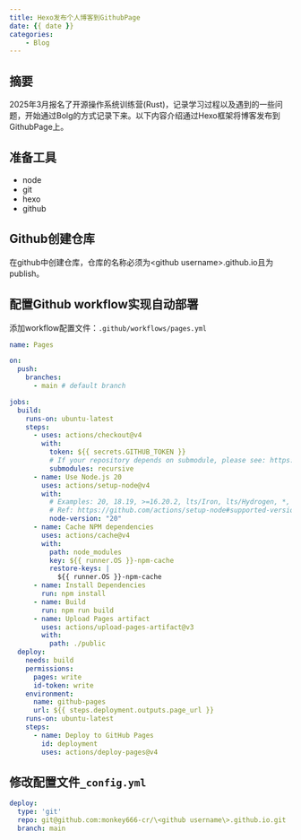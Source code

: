```yaml
---
title: Hexo发布个人博客到GithubPage
date: {{ date }}
categories:
    - Blog
---
```


## 摘要

2025年3月报名了开源操作系统训练营(Rust)，记录学习过程以及遇到的一些问题，开始通过Bolg的方式记录下来。以下内容介绍通过Hexo框架将博客发布到GithubPage上。

## 准备工具

- node
- git
- hexo
- github

## Github创建仓库

在github中创建仓库，仓库的名称必须为\<github username\>.github.io且为publish。

## 配置Github workflow实现自动部署

添加workflow配置文件：`.github/workflows/pages.yml`

```yml
name: Pages

on:
  push:
    branches:
      - main # default branch

jobs:
  build:
    runs-on: ubuntu-latest
    steps:
      - uses: actions/checkout@v4
        with:
          token: ${{ secrets.GITHUB_TOKEN }}
          # If your repository depends on submodule, please see: https://github.com/actions/checkout
          submodules: recursive
      - name: Use Node.js 20
        uses: actions/setup-node@v4
        with:
          # Examples: 20, 18.19, >=16.20.2, lts/Iron, lts/Hydrogen, *, latest, current, node
          # Ref: https://github.com/actions/setup-node#supported-version-syntax
          node-version: "20"
      - name: Cache NPM dependencies
        uses: actions/cache@v4
        with:
          path: node_modules
          key: ${{ runner.OS }}-npm-cache
          restore-keys: |
            ${{ runner.OS }}-npm-cache
      - name: Install Dependencies
        run: npm install
      - name: Build
        run: npm run build
      - name: Upload Pages artifact
        uses: actions/upload-pages-artifact@v3
        with:
          path: ./public
  deploy:
    needs: build
    permissions:
      pages: write
      id-token: write
    environment:
      name: github-pages
      url: ${{ steps.deployment.outputs.page_url }}
    runs-on: ubuntu-latest
    steps:
      - name: Deploy to GitHub Pages
        id: deployment
        uses: actions/deploy-pages@v4
```

## 修改配置文件`_config.yml`

```yml
deploy:
  type: 'git'
  repo: git@github.com:monkey666-cr/\<github username\>.github.io.git
  branch: main
```